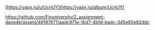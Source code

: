 [https://yapx.ru/u/UcnUY](https://yapx.ru/album/UcnUY)


https://github.com/Finuniversity/2_assignment-dane4k/assets/49197671/aadc971e-1bd7-4bfd-badc-345e92e82ddc

